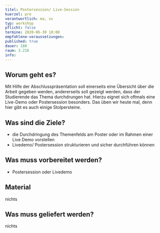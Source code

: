 ```yaml
---
titel: Postersession/ Live-Session
kuerzel: pre
verantwortlich: ma, vs
typ: workshop
pflicht: false
termine: 2020-06-30 10:00
empfohlene-voraussetzungen: 
published: true
dauer: 180
raum: 3.216
info: 
---
```


## Worum geht es?

Mit Hilfe der Abschlusspräsentation soll einerseits eine Übersicht über die Arbeit gegeben werden, andererseits soll gezeigt werden, dass der Studierende das Thema durchdrungen hat. Hierzu eignet sich oftmals eine Live-Demo oder Postersession besonders. Das üben wir heute mal, denn hier gibt es auch einige Stolpersteine.

## Was sind die Ziele?
- die Durchdringung des Themenfelds am Poster oder im Rahmen einer Live Demo vorstellen
- Livedemo/ Postersession strukturieren und sicher durchführen können


## Was muss vorbereitet werden?
- Postersession oder Livedemo

## Material
nichts

## Was muss geliefert werden?
nichts

